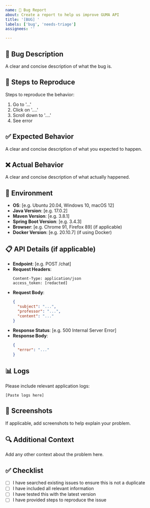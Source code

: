 ```yaml
---
name: 🐛 Bug Report
about: Create a report to help us improve GUMA API
title: '[BUG] '
labels: ['bug', 'needs-triage']
assignees: ''

---
```


## 🐛 Bug Description
A clear and concise description of what the bug is.

## 🔄 Steps to Reproduce
Steps to reproduce the behavior:
1. Go to '...'
2. Click on '....'
3. Scroll down to '....'
4. See error

## ✅ Expected Behavior
A clear and concise description of what you expected to happen.

## ❌ Actual Behavior
A clear and concise description of what actually happened.

## 📱 Environment
- **OS**: [e.g. Ubuntu 20.04, Windows 10, macOS 12]
- **Java Version**: [e.g. 17.0.2]
- **Maven Version**: [e.g. 3.8.1]
- **Spring Boot Version**: [e.g. 3.4.3]
- **Browser**: [e.g. Chrome 91, Firefox 89] (if applicable)
- **Docker Version**: [e.g. 20.10.7] (if using Docker)

## 📋 API Details (if applicable)
- **Endpoint**: [e.g. POST /chat]
- **Request Headers**: 
  ```
  Content-Type: application/json
  access_token: [redacted]
  ```
- **Request Body**:
  ```json
  {
    "subject": "...",
    "professor": "...",
    "content": "..."
  }
  ```
- **Response Status**: [e.g. 500 Internal Server Error]
- **Response Body**:
  ```json
  {
    "error": "..."
  }
  ```

## 📊 Logs
Please include relevant application logs:

```
[Paste logs here]
```

## 📸 Screenshots
If applicable, add screenshots to help explain your problem.

## 🔍 Additional Context
Add any other context about the problem here.

## ✅ Checklist
- [ ] I have searched existing issues to ensure this is not a duplicate
- [ ] I have included all relevant information
- [ ] I have tested this with the latest version
- [ ] I have provided steps to reproduce the issue